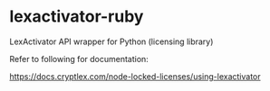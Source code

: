 # lexactivator-ruby
 LexActivator API wrapper for Python (licensing library)
 
Refer to following for documentation:

https://docs.cryptlex.com/node-locked-licenses/using-lexactivator
